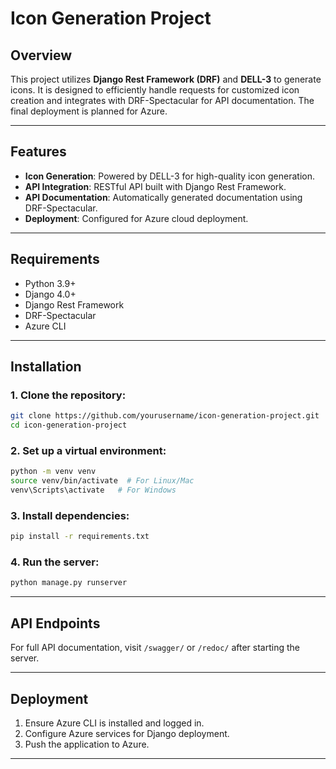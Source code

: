 # Icon Generation Project

## Overview
This project utilizes **Django Rest Framework (DRF)** and **DELL-3** to generate icons. It is designed to efficiently handle requests for customized icon creation and integrates with DRF-Spectacular for API documentation. The final deployment is planned for Azure.

---

## Features
- **Icon Generation**: Powered by DELL-3 for high-quality icon generation.
- **API Integration**: RESTful API built with Django Rest Framework.
- **API Documentation**: Automatically generated documentation using DRF-Spectacular.
- **Deployment**: Configured for Azure cloud deployment.

---

## Requirements
- Python 3.9+
- Django 4.0+
- Django Rest Framework
- DRF-Spectacular
- Azure CLI

---

## Installation

### 1. Clone the repository:
```bash
git clone https://github.com/yourusername/icon-generation-project.git
cd icon-generation-project
```

### 2. Set up a virtual environment:
```bash
python -m venv venv
source venv/bin/activate  # For Linux/Mac
venv\Scripts\activate   # For Windows
```

### 3. Install dependencies:
```bash
pip install -r requirements.txt
```

### 4. Run the server:
```bash
python manage.py runserver
```

---

## API Endpoints
For full API documentation, visit `/swagger/` or `/redoc/` after starting the server.

---

## Deployment
1. Ensure Azure CLI is installed and logged in.
2. Configure Azure services for Django deployment.
3. Push the application to Azure.

---
